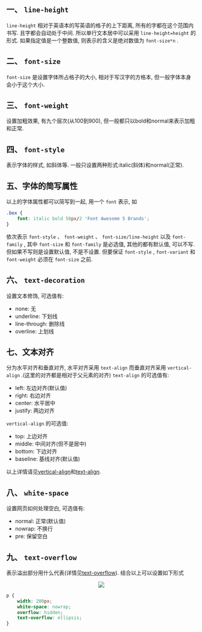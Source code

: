 <!--
 * @Descripttion: 
 * @Author: Seulf
 * @Date: 2021-02-13 10:38:25
 * @LastEditors  : Seulf
 * @LastEditTime : 2021-02-28 13:58:02
-->

## 一、 `line-height`

`line-height` 相对于英语本的写英语的格子的上下距离, 所有的字都在这个范围内书写. 且字都会自动处于中间. 所以单行文本居中可以采用 `line-height=height` 的形式. 如果指定值是一个整数值, 则表示的含义是绝对数值为 `font-size*n` .

## 二、 `font-size`

`font-size` 是设置字体所占格子的大小, 相对于写汉字的方格本, 但一般字体本身会小于这个大小.

## 三、 `font-weight`

设置加粗效果, 有九个层次(从100到900), 但一般都只以bold和normal来表示加粗和正常.

## 四、 `font-style`

表示字体的样式, 如斜体等. 一般只设置两种形式:italic(斜体)和normal(正常).

## 五、字体的简写属性

以上的字体属性都可以简写到一起, 用一个 `font` 表示, 如

``` css
.box {
    font: italic bold 50px/2 'Font Awesome 5 Brands';
}
```

依次表示 `font-style` 、 `font-weight` 、 `font-size/line-height` 以及 `font-family` , 其中 `font-size` 和 `font-family` 是必选值, 其他的都有默认值, 可以不写. 但如果不写则是设置默认值, 不是不设置. 但要保证 `font-style` , `font-variant` 和 `font-weight` 必须在 `font-size` 之前.

## 六、 `text-decoration`

设置文本修饰, 可选值有:

* none: 无
* underline: 下划线
* line-through: 删除线
* overline: 上划线

## 七、文本对齐

分为水平对齐和垂直对齐, 水平对齐采用 `text-align` 而垂直对齐采用 `vertical-align` .(这里的对齐都是相对于父元素的对齐)
`text-align` 的可选值有:

* left: 左边对齐(默认值)
* right: 右边对齐
* center: 水平居中
* justify: 两边对齐

`vertical-align` 的可选值:

* top: 上边对齐
* middle: 中间对齐(但不是居中)
* bottom: 下边对齐
* baseline: 基线对齐(默认值)

以上详情请见<a href="https://developer.mozilla.org/zh-CN/docs/Web/CSS/vertical-align">vertical-align</a>和<a href="https://developer.mozilla.org/zh-CN/docs/Web/CSS/text-align">text-align</a>.

## 八、 `white-space`

设置网页如何处理空白, 可选值有:

* normal: 正常(默认值)
* nowrap: 不换行
* pre: 保留空白

## 九、 `text-overflow`

表示溢出部分用什么代表(详情见<a href="https://developer.mozilla.org/zh-CN/docs/Web/CSS/text-overflow">text-overflow</a>). 结合以上可以设置如下形式
<center><img src="https://seul-1302377718.cos.ap-nanjing.myqcloud.com/markdown/20210213111423.png"/></center>

``` css
p {
    width: 200px;
    white-space: nowrap;
    overflow: hidden;
    text-overflow: ellipsis;
}
```
